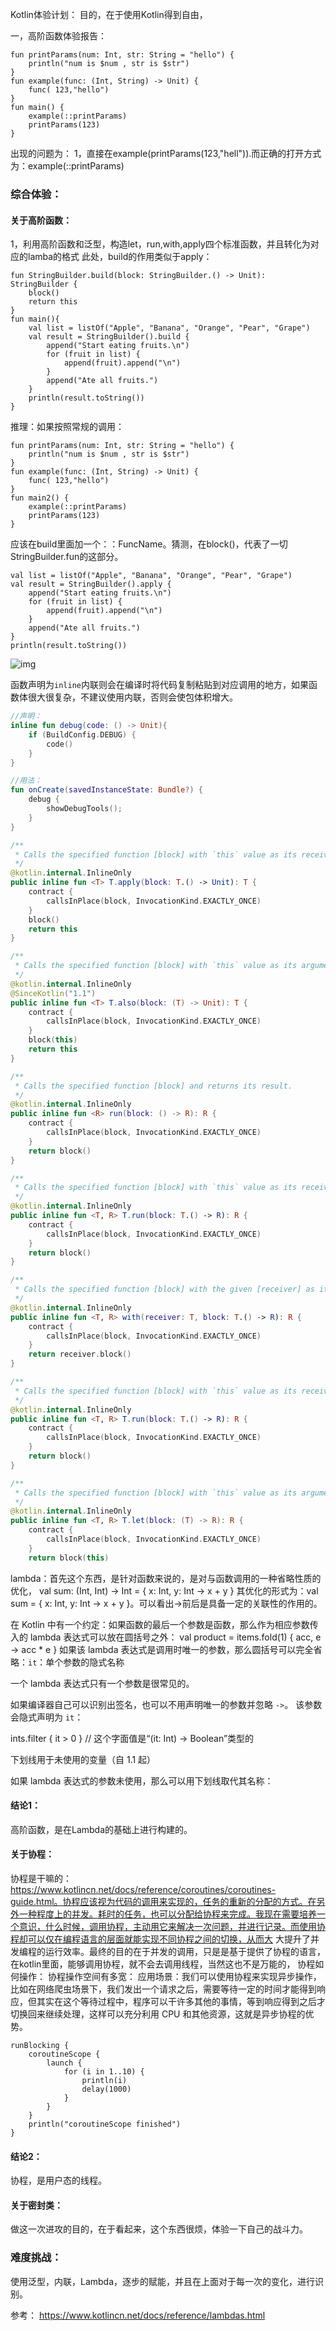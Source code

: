 Kotlin体验计划：
目的，在于使用Kotlin得到自由，

一，高阶函数体验报告：

```
fun printParams(num: Int, str: String = "hello") {
    println("num is $num , str is $str")
}
fun example(func: (Int, String) -> Unit) {
    func( 123,"hello")
}
fun main() {
    example(::printParams)
    printParams(123)
}
```

出现的问题为：
1，直接在example(printParams(123,"hell")).而正确的打开方式为：example(::printParams)

### 综合体验：

#### 关于高阶函数：

1，利用高阶函数和泛型，构造let，run,with,apply四个标准函数，并且转化为对应的lamba的格式
此处，build的作用类似于apply：

```
fun StringBuilder.build(block: StringBuilder.() -> Unit): StringBuilder {
    block()
    return this
}
fun main(){
    val list = listOf("Apple", "Banana", "Orange", "Pear", "Grape")
    val result = StringBuilder().build {
        append("Start eating fruits.\n")
        for (fruit in list) {
            append(fruit).append("\n")
        }
        append("Ate all fruits.")
    }
    println(result.toString())
}
```

推理：如果按照常规的调用：

```
fun printParams(num: Int, str: String = "hello") {
    println("num is $num , str is $str")
}
fun example(func: (Int, String) -> Unit) {
    func( 123,"hello")
}
fun main2() {
    example(::printParams)
    printParams(123)
}
```

应该在build里面加一个：：FuncName。猜测，在block()，代表了一切StringBuilder.fun的这部分。

```
val list = listOf("Apple", "Banana", "Orange", "Pear", "Grape")
val result = StringBuilder().apply {
    append("Start eating fruits.\n")
    for (fruit in list) {
        append(fruit).append("\n")
    }
    append("Ate all fruits.")
}
println(result.toString())
```

![img](https://upload-images.jianshu.io/upload_images/436713-5c6f5a2b83364498.png?imageMogr2/auto-orient/strip|imageView2/2/w/761/format/webp)

函数声明为`inline`内联则会在编译时将代码复制粘贴到对应调用的地方，如果函数体很大很复杂，不建议使用内联，否则会使包体积增大。

```kotlin
//声明：
inline fun debug(code: () -> Unit){
    if (BuildConfig.DEBUG) {
        code() 
    }
}

//用法：
fun onCreate(savedInstanceState: Bundle?) {
    debug {
        showDebugTools();
    }
}
```

```kotlin
/**
 * Calls the specified function [block] with `this` value as its receiver and returns `this` value.
 */
@kotlin.internal.InlineOnly
public inline fun <T> T.apply(block: T.() -> Unit): T {
    contract {
        callsInPlace(block, InvocationKind.EXACTLY_ONCE)
    }
    block()
    return this
}

/**
 * Calls the specified function [block] with `this` value as its argument and returns `this` value.
 */
@kotlin.internal.InlineOnly
@SinceKotlin("1.1")
public inline fun <T> T.also(block: (T) -> Unit): T {
    contract {
        callsInPlace(block, InvocationKind.EXACTLY_ONCE)
    }
    block(this)
    return this
}
```



```kotlin
/**
 * Calls the specified function [block] and returns its result.
 */
@kotlin.internal.InlineOnly
public inline fun <R> run(block: () -> R): R {
    contract {
        callsInPlace(block, InvocationKind.EXACTLY_ONCE)
    }
    return block()
}

/**
 * Calls the specified function [block] with `this` value as its receiver and returns its result.
 */
@kotlin.internal.InlineOnly
public inline fun <T, R> T.run(block: T.() -> R): R {
    contract {
        callsInPlace(block, InvocationKind.EXACTLY_ONCE)
    }
    return block()
}

/**
 * Calls the specified function [block] with the given [receiver] as its receiver and returns its result.
 */
@kotlin.internal.InlineOnly
public inline fun <T, R> with(receiver: T, block: T.() -> R): R {
    contract {
        callsInPlace(block, InvocationKind.EXACTLY_ONCE)
    }
    return receiver.block()
}
```



```kotlin
/**
 * Calls the specified function [block] with `this` value as its receiver and returns its result.
 */
@kotlin.internal.InlineOnly
public inline fun <T, R> T.run(block: T.() -> R): R {
    contract {
        callsInPlace(block, InvocationKind.EXACTLY_ONCE)
    }
    return block()
}

/**
 * Calls the specified function [block] with `this` value as its argument and returns its result.
 */
@kotlin.internal.InlineOnly
public inline fun <T, R> T.let(block: (T) -> R): R {
    contract {
        callsInPlace(block, InvocationKind.EXACTLY_ONCE)
    }
    return block(this)
```

lambda：首先这个东西，是针对函数来说的，是对与函数调用的一种省略性质的优化，
val sum: (Int, Int) -> Int = { x: Int, y: Int -> x + y }
其优化的形式为：val sum = { x: Int, y: Int -> x + y }。可以看出->前后是具备一定的关联性的作用的。

在 Kotlin 中有一个约定：如果函数的最后一个参数是函数，那么作为相应参数传入的 lambda 表达式可以放在圆括号之外：
val product = items.fold(1) { acc, e -> acc * e }
如果该 lambda 表达式是调用时唯一的参数，那么圆括号可以完全省略：`it`：单个参数的隐式名称

一个 lambda 表达式只有一个参数是很常见的。

如果编译器自己可以识别出签名，也可以不用声明唯一的参数并忽略 `->`。 该参数会隐式声明为 `it`：

ints.filter { it > 0 } // 这个字面值是“(it: Int) -> Boolean”类型的

下划线用于未使用的变量（自 1.1 起）

如果 lambda 表达式的参数未使用，那么可以用下划线取代其名称：

#### 结论1：

高阶函数，是在Lambda的基础上进行构建的。



#### 关于协程：

协程是干嘛的：https://www.kotlincn.net/docs/reference/coroutines/coroutines-guide.html。协程应该视为代码的调用来实现的，任务的重新的分配的方式。在另外一种程度上的并发。耗时的任务，也可以分配给协程来完成。我现在需要培养一个意识，什么时候，调用协程，主动用它来解决一次问题，并进行记录。而使用协程却可以仅在编程语言的层面就能实现不同协程之间的切换，从而大 大提升了并发编程的运行效率。最终的目的在于并发的调用，只是是基于提供了协程的语言，在kotlin里面，能够调用协程，就不会去调用线程，当然这也不是万能的，
协程如何操作：
协程操作空间有多宽：
应用场景：我们可以使用协程来实现异步操作，比如在网络爬虫场景下，我们发出一个请求之后，需要等待一定的时间才能得到响应，但其实在这个等待过程中，程序可以干许多其他的事情，等到响应得到之后才切换回来继续处理，这样可以充分利用 CPU 和其他资源，这就是异步协程的优势。

```
runBlocking {
    coroutineScope {
        launch {
            for (i in 1..10) {
                println(i)
                delay(1000)
            }
        }
    }
    println("coroutineScope finished")
}
```

#### 结论2：

协程，是用户态的线程。

#### 关于密封类：

做这一次进攻的目的，在于看起来，这个东西很烦，体验一下自己的战斗力。

### 难度挑战：

使用泛型，内联，Lambda，逐步的赋能，并且在上面对于每一次的变化，进行识别。



参考：
https://www.kotlincn.net/docs/reference/lambdas.html